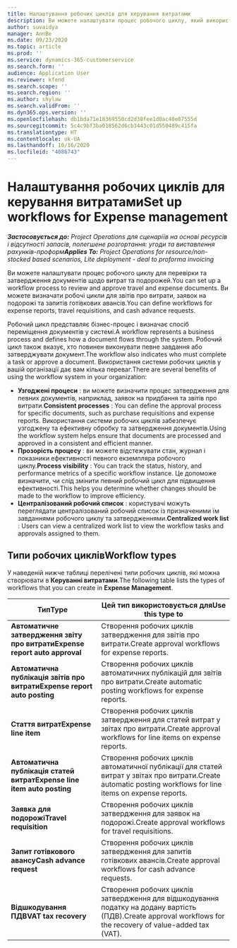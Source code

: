 ```yaml
---
title: Налаштування робочих циклів для керування витратами
description: Ви можете налаштувати процес робочого циклу, який використовуватиметься для перевірки та затвердження документів щодо витрат та подорожей.
author: suvaidya
manager: AnnBe
ms.date: 09/23/2020
ms.topic: article
ms.prod: ''
ms.service: dynamics-365-customerservice
ms.search.form: ''
audience: Application User
ms.reviewer: kfend
ms.search.scope: ''
ms.search.region: ''
ms.author: shylaw
ms.search.validFrom: ''
ms.dyn365.ops.version: ''
ms.openlocfilehash: db1bda71e18369550cd2d38fee1d0ac40e07555d
ms.sourcegitcommit: 5c4c9bf3ba018562d6cb3443c01d550489c415fa
ms.translationtype: HT
ms.contentlocale: uk-UA
ms.lasthandoff: 10/16/2020
ms.locfileid: "4086743"
---
```

# <a name="set-up-workflows-for-expense-management"></a><span data-ttu-id="362b7-103">Налаштування робочих циклів для керування витратами</span><span class="sxs-lookup"><span data-stu-id="362b7-103">Set up workflows for Expense management</span></span>

<span data-ttu-id="362b7-104">_**Застосовується до:** Project Operations для сценаріїв на основі ресурсів і відсутності запасів, полегшене розгортання: угоди та виставлення рахунків-проформ_</span><span class="sxs-lookup"><span data-stu-id="362b7-104">_**Applies To:** Project Operations for resource/non-stocked based scenarios, Lite deployment - deal to proforma invoicing_</span></span>

<span data-ttu-id="362b7-105">Ви можете налаштувати процес робочого циклу для перевірки та затвердження документів щодо витрат та подорожей.</span><span class="sxs-lookup"><span data-stu-id="362b7-105">You can set up a workflow process to review and approve travel and expense documents.</span></span> <span data-ttu-id="362b7-106">Ви можете визначати робочі цикли для звітів про витрати, заявок на подорожі та запитів готівкових авансів.</span><span class="sxs-lookup"><span data-stu-id="362b7-106">You can define workflows for expense reports, travel requisitions, and cash advance requests.</span></span>

<span data-ttu-id="362b7-107">Робочий цикл представляє бізнес-процес і визначає спосіб переміщення документів у системі.</span><span class="sxs-lookup"><span data-stu-id="362b7-107">A workflow represents a business process and defines how a document flows through the system.</span></span> <span data-ttu-id="362b7-108">Робочий цикл також вказує, хто повинен виконувати певне завдання або затверджувати документ.</span><span class="sxs-lookup"><span data-stu-id="362b7-108">The workflow also indicates who must complete a task or approve a document.</span></span> <span data-ttu-id="362b7-109">Використання системи робочих циклів у вашій організації дає вам кілька переваг.</span><span class="sxs-lookup"><span data-stu-id="362b7-109">There are several benefits of using the workflow system in your organization:</span></span>

- <span data-ttu-id="362b7-110">**Узгоджені процеси** : ви можете визначити процес затвердження для певних документів, наприклад, заявок на придбання та звітів про витрати.</span><span class="sxs-lookup"><span data-stu-id="362b7-110">**Consistent processes** : You can define the approval process for specific documents, such as purchase requisitions and expense reports.</span></span> <span data-ttu-id="362b7-111">Використання системи робочих циклів забезпечує узгоджену та ефективну обробку та затвердження документів.</span><span class="sxs-lookup"><span data-stu-id="362b7-111">Using the workflow system helps ensure that documents are processed and approved in a consistent and efficient manner.</span></span>
- <span data-ttu-id="362b7-112">**Прозорість процесу** : ви можете відстежувати стан, журнал і показники ефективності певного екземпляра робочого циклу.</span><span class="sxs-lookup"><span data-stu-id="362b7-112">**Process visibility** : You can track the status, history, and performance metrics of a specific workflow instance.</span></span> <span data-ttu-id="362b7-113">Це допоможе визначити, чи слід змінити певний робочий цикл для підвищення ефективності.</span><span class="sxs-lookup"><span data-stu-id="362b7-113">This helps you determine whether changes should be made to the workflow to improve efficiency.</span></span>
- <span data-ttu-id="362b7-114">**Централізований робочий список** : користувачі можуть переглядати централізований робочий список із призначеними їм завданнями робочого циклу та затвердженнями.</span><span class="sxs-lookup"><span data-stu-id="362b7-114">**Centralized work list** : Users can view a centralized work list to view the workflow tasks and approvals assigned to them.</span></span> 

## <a name="workflow-types"></a><span data-ttu-id="362b7-115">Типи робочих циклів</span><span class="sxs-lookup"><span data-stu-id="362b7-115">Workflow types</span></span>

<span data-ttu-id="362b7-116">У наведеній нижче таблиці перелічені типи робочих циклів, які можна створювати в **Керуванні витратами**.</span><span class="sxs-lookup"><span data-stu-id="362b7-116">The following table lists the types of workflows that you can create in **Expense Management**.</span></span>


|              <span data-ttu-id="362b7-117"><strong>Тип</strong></span><span class="sxs-lookup"><span data-stu-id="362b7-117"><strong>Type</strong></span></span>              |                   <span data-ttu-id="362b7-118"><strong>Цей тип використовується для</strong></span><span class="sxs-lookup"><span data-stu-id="362b7-118"><strong>Use this type to</strong></span></span>                   |
|-------------------------------------------------|-----------------------------------------------------------------------|
|   <span data-ttu-id="362b7-119"><strong>Автоматичне затвердження звіту про витрати</strong></span><span class="sxs-lookup"><span data-stu-id="362b7-119"><strong>Expense report auto approval</strong></span></span> |            <span data-ttu-id="362b7-120">Створення робочих циклів затвердження для звітів про витрати.</span><span class="sxs-lookup"><span data-stu-id="362b7-120">Create approval workflows for expense reports.</span></span>             |
|  <span data-ttu-id="362b7-121"><strong>Автоматична публікація звітів про витрати</strong></span><span class="sxs-lookup"><span data-stu-id="362b7-121"><strong>Expense report auto posting</strong></span></span>   |        <span data-ttu-id="362b7-122">Створення робочих циклів автоматичних публікацій для звітів про витрати.</span><span class="sxs-lookup"><span data-stu-id="362b7-122">Create automatic posting workflows for expense reports.</span></span>        |
|       <span data-ttu-id="362b7-123"><strong>Стаття витрат</strong></span><span class="sxs-lookup"><span data-stu-id="362b7-123"><strong>Expense line item</strong></span></span>        |     <span data-ttu-id="362b7-124">Створення робочих циклів затвердження для статей витрат у звітах про витрати.</span><span class="sxs-lookup"><span data-stu-id="362b7-124">Create approval workflows for line items on expense reports.</span></span>      |
| <span data-ttu-id="362b7-125"><strong>Автоматична публікація статей витрат</strong></span><span class="sxs-lookup"><span data-stu-id="362b7-125"><strong>Expense line item auto posting</strong></span></span> | <span data-ttu-id="362b7-126">Створення робочих циклів автоматичної публікації для статей витрат у звітах про витрати.</span><span class="sxs-lookup"><span data-stu-id="362b7-126">Create automatic posting workflows for line items on expense reports.</span></span> |
|       <span data-ttu-id="362b7-127"><strong>Заявка для подорожі</strong></span><span class="sxs-lookup"><span data-stu-id="362b7-127"><strong>Travel requisition</strong></span></span>       |          <span data-ttu-id="362b7-128">Створення робочих циклів затвердження для заявок на подорожі.</span><span class="sxs-lookup"><span data-stu-id="362b7-128">Create approval workflows for travel requisitions.</span></span>           |
|      <span data-ttu-id="362b7-129"><strong>Запит готівкового авансу</strong></span><span class="sxs-lookup"><span data-stu-id="362b7-129"><strong>Cash advance request</strong></span></span>      |         <span data-ttu-id="362b7-130">Створення робочих циклів затвердження для запитів готівкових авансів.</span><span class="sxs-lookup"><span data-stu-id="362b7-130">Create approval workflows for cash advance requests.</span></span>          |
|        <span data-ttu-id="362b7-131"><strong>Відшкодування ПДВ</strong></span><span class="sxs-lookup"><span data-stu-id="362b7-131"><strong>VAT tax recovery</strong></span></span>        | <span data-ttu-id="362b7-132">Створення робочих циклів затвердження для відшкодування податку на додану вартість (ПДВ).</span><span class="sxs-lookup"><span data-stu-id="362b7-132">Create approval workflows for the recovery of value-added tax (VAT).</span></span>  |
